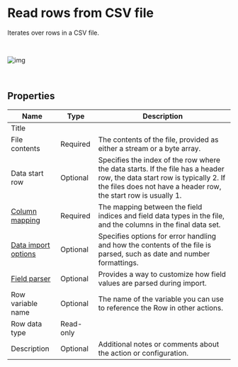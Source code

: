 # Read rows from CSV file

Iterates over rows in a CSV file.

<br/>

![img](https://profitbasedocs.blob.core.windows.net/flowimages/readRows.png)

<br/>

## Properties

| Name                | Type      | Description                                      |
| ------------------- | --------- | ------------------------------------------------ |
| Title               |           |                                                  |
| File contents       | Required  | The contents of the file, provided as either a stream or a byte array. |
| Data start row           | Optional | Specifies the index of the row where the data starts. If the file has a header row, the data start row is typically 2. If the files does not have a header row, the start row is usually 1. |
| [Column mapping](configuration-properties/column-mapping.md) | Required       | The mapping between the field indices and field data types in the file, and the columns in the final data set. |
| [Data import options](configuration-properties/data-import-options.md)      | Optional       | Specifies options for error handling and how the contents of the file is parsed, such as date and number formattings. |
| [Field parser](configuration-properties/field-parser.md)             | Optional       | Provides a way to customize how field values are parsed during import.    
| Row variable name   | Optional  | The name of the variable you can use to reference the Row in other actions.                      |
| Row data type       | Read-only |                                                  |
| Description         | Optional  | Additional notes or comments about the action or configuration. |
